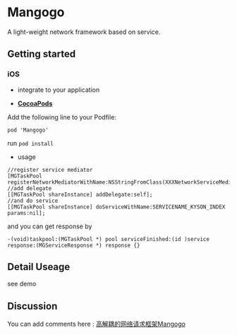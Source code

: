 # Mangogo

A light-weight network framework based on service.

## Getting started

### iOS
* integrate to your application
- **[CocoaPods](https://cocoapods.org)**

Add the following line to your Podfile:
```
pod 'Mangogo'
```
run `pod install`


* usage

```objc
//register service mediator
[MGTaskPool registerNetworkMediatorWithName:NSStringFromClass(XXXNetworkServiceMediator.class)];
//add delegate
[[MGTaskPool shareInstance] addDelegate:self];
//and do service
[[MGTaskPool shareInstance] doServiceWithName:SERVICENAME_KYSON_INDEX params:nil];

```
and you can get response by

```
-(void)taskpool:(MGTaskPool *) pool serviceFinished:(id )service response:(MGServiceResponse *) response {}
```


## Detail Useage
see demo

## Discussion
You can add comments here : [高解耦的网络请求框架Mangogo](http://kyson.cn/index.php/archives/28/)

